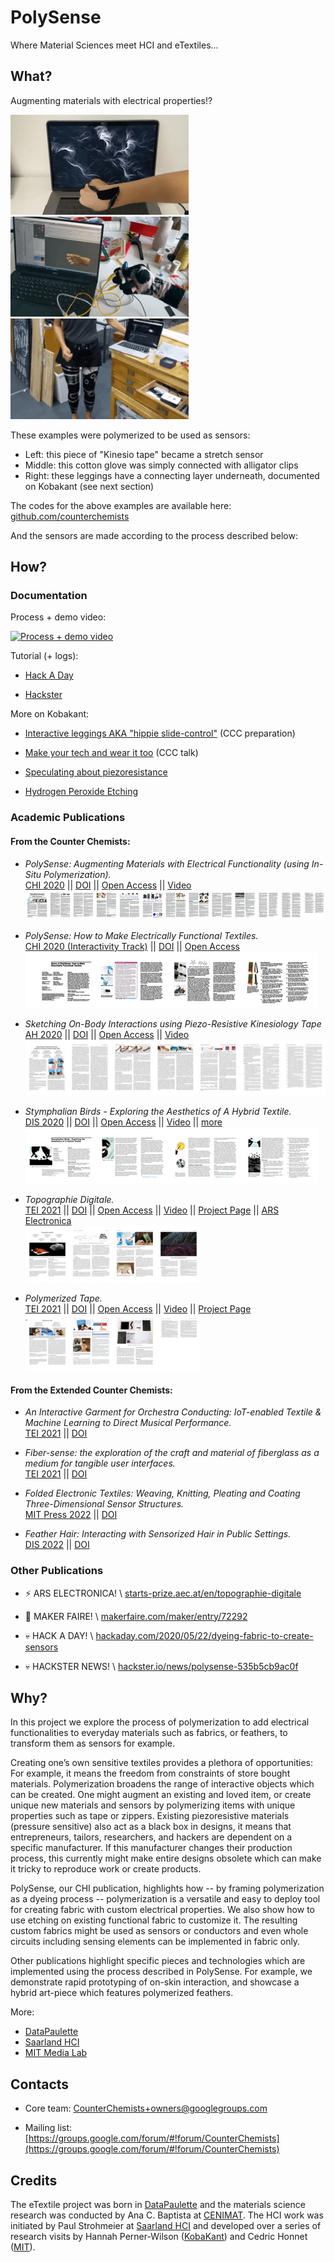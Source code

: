 # PolySense

Where Material Sciences meet HCI and eTextiles...


## What?

Augmenting materials with electrical properties!?

<img width="285" src="files/perlin.gif"> <img width="285" src="files/glove.gif"> <img width="285" src="files/leggings.gif">

These examples were polymerized to be used as sensors:
  - Left: this piece of "Kinesio tape" became a stretch sensor
  - Middle: this cotton glove was simply connected with alligator clips
  - Right: these leggings have a connecting layer underneath, documented on Kobakant (see next section)

The codes for the above examples are available here:
[github.com/counterchemists](https://github.com/counterchemists)

And the sensors are made according to the process described below:


## How?
### Documentation

Process + demo video:

[![Process + demo video](https://img.youtube.com/vi/QGMpUNgQt00/0.jpg)](https://youtu.be/QGMpUNgQt00)


Tutorial (+ logs):

  - [Hack A Day](https://hackaday.io/project/168380-polysense)

  - [Hackster](https://www.hackster.io/cedric/polysense-a36d44)


More on Kobakant:

  - [Interactive leggings AKA "hippie slide-control"](https://www.kobakant.at/DIY/?p=7823) (CCC preparation)

  - [Make your tech and wear it too](https://www.kobakant.at/DIY/?p=7737) (CCC talk)

  - [Speculating about piezoresistance](https://www.kobakant.at/DIY/?p=7832)

  - [Hydrogen Peroxide Etching](https://www.kobakant.at/DIY/?p=7841)


### Academic Publications

#### From the Counter Chemists:

  - _PolySense: Augmenting Materials with Electrical Functionality (using In-Situ Polymerization)._
<br> [CHI 2020](https://chi2020.acm.org/) ||
[DOI](https://doi.org/10.1145/3313831.3376841) ||
[Open Access](files/PolySense.pdf) ||
[Video](https://www.youtube.com/watch?v=nmtneKl1_Ic)
<br> [![PolySense Paper](files/PolySense.jpg)](files/PolySense.pdf)

  - _PolySense: How to Make Electrically Functional Textiles._
<br> [CHI 2020 (Interactivity Track)](https://chi2020.acm.org/) ||
[DOI](https://doi.org/10.1145/3334480.3383148) ||
[Open Access](files/PolySense_demo.pdf)
<br> [![PolySense Demo Paper](files/PolySense_demo.jpg)](files/PolySense_demo.pdf)

  - _Sketching On-Body Interactions using Piezo-Resistive Kinesiology Tape_
<br> [AH 2020](https://augmented-humans.org/) ||
[DOI](https://doi.org/10.1145/3384657.3384774) ||
[Open Access](files/PolySense_On-Body.pdf) ||
[Video](https://www.youtube.com/watch?v=LZDMlTWuRVw)
<br> [![PolySense On-Body](files/PolySense_On-Body.jpg)](files/PolySense_On-Body.pdf)

  - _Stymphalian Birds - Exploring the Aesthetics of A Hybrid Textile._
<br> [DIS 2020](https://dis.acm.org/2020) ||
[DOI](https://doi.org/10.1145/3393914.3395840) ||
[Open Access](files/Stymphalian-Birds.pdf) ||
[Video](https://youtu.be/CTibZL-BmbQ) ||
[more](https://audreybriot.fr/stymphalian-birds/)
<br> [![PolySense On-Body](files/Stymphalian-Birds.jpg)](files/Stymphalian-Birds.pdf)

  - _Topographie Digitale._
<br> [TEI 2021](https://tei.acm.org/2021) ||
[DOI](https://doi.org/10.1145/3430524.3444641) ||
[Open Access](files/TopographieDigitale.pdf) ||
[Video](https://vimeo.com/423148212) ||
[Project Page](https://datapaulette.org/work/topographie-digitale/) ||
[ARS Electronica](https://ars.electronica.art/keplersgardens/en/topographie-digitale/)
<br> [![Topographie Digitale](files/TopographieDigitale.jpg)](files/TopographieDigitale.pdf)

  - _Polymerized Tape._
<br> [TEI 2021](https://tei.acm.org/2021) ||
[DOI](https://doi.org/10.1145/3430524.3444706) ||
[Open Access](files/PolymerizedTape.pdf) ||
[Video](https://vimeo.com/512269189) ||
[Project Page](https://tei.acm.org/2021/swatchbook/polymerized-tape/)
<br> [![Topographie Digitale](files/PolymerizedTape.jpg)](files/PolymerizedTape.pdf)


#### From the Extended Counter Chemists:

  - _An Interactive Garment for Orchestra Conducting: IoT-enabled Textile & Machine Learning to Direct Musical Performance._
<br> [TEI 2021](https://tei.acm.org/2021) ||
[DOI](https://doi.org/10.1145/3430524.3442451)

  - _Fiber-sense: the exploration of the craft and material of fiberglass as a medium for tangible user interfaces._
<br> [TEI 2021](https://tei.acm.org/2021) ||
[DOI](https://doi.org/10.1145/3430524.3444703)

  - _Folded Electronic Textiles: Weaving, Knitting, Pleating and Coating Three-Dimensional Sensor Structures._
<br> [MIT Press 2022](https://direct.mit.edu/leon/issue/55/3) ||
[DOI](https://doi.org/10.1162/leon_a_02183)

  - _Feather Hair: Interacting with Sensorized Hair in Public Settings._
<br> [DIS 2022](https://dis.acm.org/2022) ||
[DOI](https://doi.org/10.1145/3532106.3533527)


### Other Publications


  - ⚡ ARS ELECTRONICA! \\
[starts-prize.aec.at/en/topographie-digitale](https://starts-prize.aec.at/en/topographie-digitale/)

  - 🤖 MAKER FAIRE! \\
[makerfaire.com/maker/entry/72292](https://makerfaire.com/maker/entry/72292)

  - 💀 HACK A DAY! \\
[hackaday.com/2020/05/22/dyeing-fabric-to-create-sensors](https://hackaday.com/2020/05/22/dyeing-fabric-to-create-sensors/)

  - 💀 HACKSTER NEWS! \\
[hackster.io/news/polysense-535b5cb9ac0f](https://www.hackster.io/news/polysense-makes-existing-textiles-conductive-to-add-electronic-functionalityv-535b5cb9ac0f)



## Why?

In this project we explore the process of polymerization to add electrical functionalities to everyday materials such as fabrics, or feathers, to transform them as sensors for example.

Creating one’s own sensitive textiles provides a plethora of opportunities:
For example, it means the freedom from constraints of store bought materials. Polymerization broadens the range of interactive objects which can be created. One might augment an existing and loved item, or create unique new materials and sensors by polymerizing items with unique properties such as tape or zippers.
Existing piezoresistive materials (pressure sensitive) also act as a black box in designs, it means that entrepreneurs, tailors, researchers, and hackers are dependent on a specific manufacturer. If this manufacturer changes their production process, this currently might make entire designs obsolete which can make it tricky to reproduce work or create products.

PolySense, our CHI publication, highlights how -- by framing polymerization as a dyeing process -- polymerization is a versatile and easy to deploy tool for creating fabric with custom electrical properties. We also show how to use etching on existing functional fabric to customize it. The resulting custom fabrics might be used as sensors or conductors and even whole circuits including sensing elements can be implemented in fabric only.

Other publications highlight specific pieces and technologies which are implemented using the process described in PolySense. For example, we demonstrate rapid prototyping of on-skin interaction, and showcase a hybrid art-piece which features polymerized feathers.

More:
  - [DataPaulette](http://datapaulette.org/work/topographie-digitale/)
  - [Saarland HCI](https://hci.cs.uni-saarland.de/research/polysense/)
  - [MIT Media Lab](https://www.media.mit.edu/projects/material-functionalization/overview/)


## Contacts

  - Core team: [CounterChemists+owners@googlegroups.com](mailto:CounterChemists+owners@googlegroups.com)

  - Mailing list: [https://groups.google.com/forum/#!forum/CounterChemists](https://groups.google.com/forum/#!forum/CounterChemists)


## Credits

The eTextile project was born in [DataPaulette](http://datapaulette.org) and the materials science research was conducted by Ana C. Baptista at [CENIMAT](https://www.cenimat.fct.unl.pt/). The HCI work was initiated by Paul Strohmeier at [Saarland HCI](https://hci.cs.uni-saarland.de/) and developed over a series of research visits by Hannah Perner-Wilson ([KobaKant](https://www.kobakant.at/DIY/)) and Cedric Honnet ([MIT](https://www.media.mit.edu/projects/material-functionalization/overview/)).

